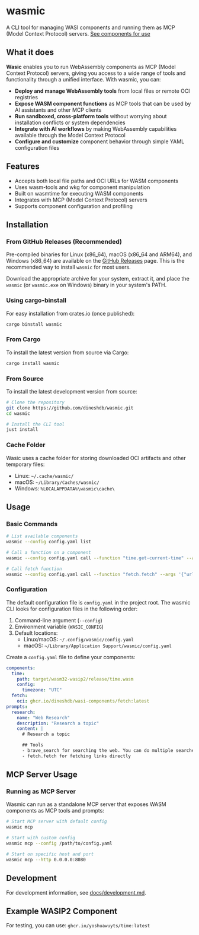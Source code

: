 # wasmic

A CLI tool for managing WASI components and running them as MCP (Model Context
Protocol) servers.
[See components for use](https://github.com/dineshdb/wasi-components/)

## What it does

**Wasic** enables you to run WebAssembly components as MCP (Model Context
Protocol) servers, giving you access to a wide range of tools and functionality
through a unified interface. With wasmic, you can:

- **Deploy and manage WebAssembly tools** from local files or remote OCI
  registries
- **Expose WASM component functions** as MCP tools that can be used by AI
  assistants and other MCP clients
- **Run sandboxed, cross-platform tools** without worrying about installation
  conflicts or system dependencies
- **Integrate with AI workflows** by making WebAssembly capabilities available
  through the Model Context Protocol
- **Configure and customize** component behavior through simple YAML
  configuration files

## Features

- Accepts both local file paths and OCI URLs for WASM components
- Uses wasm-tools and wkg for component manipulation
- Built on wasmtime for executing WASM components
- Integrates with MCP (Model Context Protocol) servers
- Supports component configuration and profiling

## Installation

### From GitHub Releases (Recommended)

Pre-compiled binaries for Linux (x86_64), macOS (x86_64 and ARM64), and Windows
(x86_64) are available on the
[GitHub Releases](https://github.com/dineshdb/wasmic/releases) page. This is the
recommended way to install `wasmic` for most users.

Download the appropriate archive for your system, extract it, and place the
`wasmic` (or `wasmic.exe` on Windows) binary in your system's PATH.

### Using cargo-binstall

For easy installation from crates.io (once published):

```bash
cargo binstall wasmic
```

### From Cargo

To install the latest version from source via Cargo:

```bash
cargo install wasmic
```

### From Source

To install the latest development version from source:

```bash
# Clone the repository
git clone https://github.com/dineshdb/wasmic.git
cd wasmic

# Install the CLI tool
just install
```

### Cache Folder

Wasic uses a cache folder for storing downloaded OCI artifacts and other
temporary files:

- Linux: `~/.cache/wasmic/`
- macOS: `~/Library/Caches/wasmic/`
- Windows: `%LOCALAPPDATA%\wasmic\cache\`

## Usage

### Basic Commands

```bash
# List available components
wasmic --config config.yaml list

# Call a function on a component
wasmic --config config.yaml call --function "time.get-current-time" --args "{}"

# Call fetch function
wasmic --config config.yaml call --function "fetch.fetch" --args '{"url":"https://httpbin.org/get"}'
```

### Configuration

The default configuration file is `config.yaml` in the project root. The wasmic
CLI looks for configuration files in the following order:

1. Command-line argument (`--config`)
2. Environment variable (`WASIC_CONFIG`)
3. Default locations:
   - Linux/macOS: `~/.config/wasmic/config.yaml`
   - macOS: `~/Library/Application Support/wasmic/config.yaml`

Create a `config.yaml` file to define your components:

```yaml
components:
  time:
    path: target/wasm32-wasip2/release/time.wasm
    config:
      timezone: "UTC"
  fetch:
    oci: ghcr.io/dineshdb/wasi-components/fetch:latest
prompts:
  research:
    name: "Web Research"
    description: "Research a topic"
    content: |
      # Research a topic

      ## Tools
      - brave_search for searching the web. You can do multiple searches on a topic before responding
      - fetch.fetch for fetching links directly
```

## MCP Server Usage

### Running as MCP Server

Wasmic can run as a standalone MCP server that exposes WASM components as MCP
tools and prompts:

```bash
# Start MCP server with default config
wasmic mcp

# Start with custom config
wasmic mcp --config /path/to/config.yaml

# Start on specific host and port
wasmic mcp --http 0.0.0.0:8080
```

## Development

For development information, see [docs/development.md](docs/development.md).

## Example WASIP2 Component

For testing, you can use: `ghcr.io/yoshuawuyts/time:latest`
